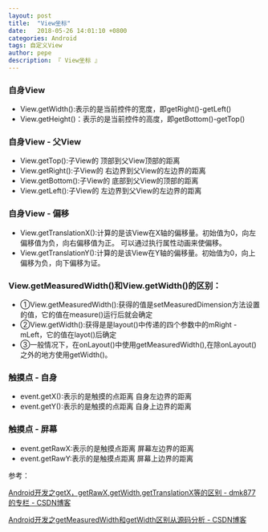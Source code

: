 ```yaml
---
layout: post
title:  "View坐标"
date:   2018-05-26 14:01:10 +0800
categories: Android
tags: 自定义View
author: pepe
description: 『 View坐标 』
---
```


### **自身View**
* View.getWidth():表示的是当前控件的宽度，即getRight()-getLeft()
* View.getHeight()：表示的是当前控件的高度，即getBottom()-getTop()

### **自身View - 父View**
* View.getTop():子View的                   顶部到父View顶部的距离
* View.getRight():子View的                 右边界到父View的左边界的距离
* View.getBottom():子View的                底部到父View的顶部的距离
* View.getLeft():子View的                  左边界到父View的左边界的距离

### **自身View - 偏移**
* View.getTranslationX():计算的是该View在X轴的偏移量。初始值为0，向左偏移值为负，向右偏移值为正。 可以通过执行属性动画来使偏移。
* View.getTranslationY():计算的是该View在Y轴的偏移量。初始值为0，向上偏移为负，向下偏移为证。

### **View.getMeasuredWidth()和View.getWidth()的区别**：
* ①View.getMeasuredWidth():获得的值是setMeasuredDimension方法设置的值，它的值在measure()运行后就会确定
* ②View.getWidth():获得是是layout()中传递的四个参数中的mRight - mLeft，它的值在layot()后确定
* ③一般情况下，在onLayout()中使用getMeasuredWidth(),在除onLayout()之外的地方使用getWidth()。


### **触摸点 - 自身**
* event.getX():表示的是触摸的点距离         自身左边界的距离
* event.getY():表示的是触摸的点距离         自身上边界的距离

### **触摸点 - 屏幕**
* event.getRawX:表示的是触摸点距离          屏幕左边界的距离
* event.getRawY:表示的是触摸点距离          屏幕上边界的距离


参考：

[Android开发之getX，getRawX,getWidth,getTranslationX等的区别 - dmk877的专栏 - CSDN博客](http://blog.csdn.net/dmk877/article/details/51550031)

[Android开发之getMeasuredWidth和getWidth区别从源码分析 - CSDN博客](http://blog.csdn.net/dmk877/article/details/49734869)

